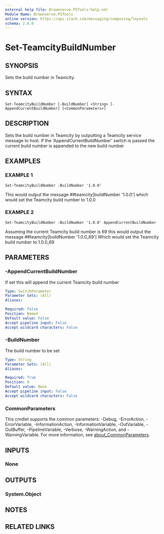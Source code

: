 ```yaml
---
external help file: Brownserve.PSTools-help.xml
Module Name: Brownserve.PSTools
online version: https://api.slack.com/messaging/composing/layouts
schema: 2.0.0
---
```


# Set-TeamcityBuildNumber

## SYNOPSIS
Sets the build number in Teamcity.

## SYNTAX

```
Set-TeamcityBuildNumber [-BuildNumber] <String> [-AppendCurrentBuildNumber] [<CommonParameters>]
```

## DESCRIPTION
Sets the build number in Teamcity by outputting a Teamcity service message to host.
If the 'AppendCurrentBuildNumber' switch is passed the current build number is appended to the new build number

## EXAMPLES

### EXAMPLE 1
```
Set-TeamcityBuildNumber -BuildNumber '1.0.0'
```

This would output the message ##teamcity\[buildNumber '1.0.0'\] which would set the Teamcity build number to 1.0.0

### EXAMPLE 2
```
Set-TeamcityBuildNumber -BuildNumber '1.0.0' AppendCurrentBuildNumber
```

Assuming the current Teamcity build number is 69 this would output the message ##teamcity\[buildNumber '1.0.0_69'\] Which would set the Teamcity build number to 1.0.0_69

## PARAMETERS

### -AppendCurrentBuildNumber
If set this will append the current Teamcity build number

```yaml
Type: SwitchParameter
Parameter Sets: (All)
Aliases:

Required: False
Position: Named
Default value: False
Accept pipeline input: False
Accept wildcard characters: False
```

### -BuildNumber
The build number to be set

```yaml
Type: String
Parameter Sets: (All)
Aliases:

Required: True
Position: 0
Default value: None
Accept pipeline input: False
Accept wildcard characters: False
```

### CommonParameters
This cmdlet supports the common parameters: -Debug, -ErrorAction, -ErrorVariable, -InformationAction, -InformationVariable, -OutVariable, -OutBuffer, -PipelineVariable, -Verbose, -WarningAction, and -WarningVariable. For more information, see [about_CommonParameters](http://go.microsoft.com/fwlink/?LinkID=113216).

## INPUTS

### None
## OUTPUTS

### System.Object
## NOTES

## RELATED LINKS
